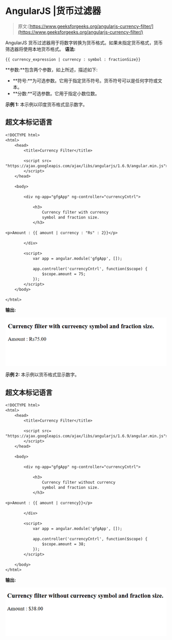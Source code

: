 # AngularJS |货币过滤器

> 原文:[https://www.geeksforgeeks.org/angularjs-currency-filter/](https://www.geeksforgeeks.org/angularjs-currency-filter/)

AngularJS 货币过滤器用于将数字转换为货币格式。如果未指定货币格式，货币筛选器将使用本地货币格式。
**语法:**

```
{{ currency_expression | currency : symbol : fractionSize}}
```

**参数:**包含两个参数，如上所述，描述如下:

*   **符号:**为可选参数。它用于指定货币符号。货币符号可以是任何字符或文本。
*   **分数:**可选参数。它用于指定小数位数。

**示例 1:** 本示例以印度货币格式显示数字。

## 超文本标记语言

```
<!DOCTYPE html>
<html>
    <head>
        <title>Currency Filter</title>

        <script src=
"https://ajax.googleapis.com/ajax/libs/angularjs/1.6.9/angular.min.js">
        </script>
    </head>

    <body>

        <div ng-app="gfgApp" ng-controller="currencyCntrl">

            <h3>
                Currency filter with currency
                symbol and fraction size.
            </h3>

<p>Amount : {{ amount | currency : "Rs" : 2}}</p>

        </div>

        <script>
            var app = angular.module('gfgApp', []);

            app.controller('currencyCntrl', function($scope) {
                $scope.amount = 75;
            });
        </script>
    </body>

</html>
```

**输出:**

![](img/c0f77bca2a9511fee645a1d3abf5f5c0.png)

**示例 2:** 本示例以货币格式显示数字。

## 超文本标记语言

```
<!DOCTYPE html>
<html>
    <head>
        <title>Currency Filter</title>

        <script src=
"https://ajax.googleapis.com/ajax/libs/angularjs/1.6.9/angular.min.js">
        </script>
    </head>

    <body>

        <div ng-app="gfgApp" ng-controller="currencyCntrl">

            <h3>
                Currency filter without currency
                symbol and fraction size.
            </h3>

<p>Amount : {{ amount | currency}}</p>

        </div>

        <script>
            var app = angular.module('gfgApp', []);

            app.controller('currencyCntrl', function($scope) {
                $scope.amount = 38;
            });
        </script>

    </body>
</html>
```

**输出:**

![](img/b6eb5070b29ab14a93866cbc6294f1fa.png)
